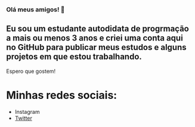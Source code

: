 ### Olá meus amigos! 👋

## Eu sou um estudante autodidata de progrmação a mais ou menos 3 anos e criei uma conta aqui no GitHub para publicar meus estudos e alguns projetos em que estou trabalhando. 

Espero que gostem! 

# Minhas redes sociais: 
 
  * Instagram <a href="https://instagram.com/raphaelbusquet">
  * Twitter <a href="https://twitter.com/raphaelbusquet">
 
                        
